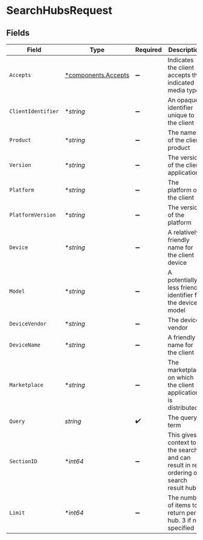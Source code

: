 # SearchHubsRequest


## Fields

| Field                                                                                  | Type                                                                                   | Required                                                                               | Description                                                                            | Example                                                                                |
| -------------------------------------------------------------------------------------- | -------------------------------------------------------------------------------------- | -------------------------------------------------------------------------------------- | -------------------------------------------------------------------------------------- | -------------------------------------------------------------------------------------- |
| `Accepts`                                                                              | [*components.Accepts](../../models/components/accepts.md)                              | :heavy_minus_sign:                                                                     | Indicates the client accepts the indicated media types                                 |                                                                                        |
| `ClientIdentifier`                                                                     | **string*                                                                              | :heavy_minus_sign:                                                                     | An opaque identifier unique to the client                                              | abc123                                                                                 |
| `Product`                                                                              | **string*                                                                              | :heavy_minus_sign:                                                                     | The name of the client product                                                         | Plex for Roku                                                                          |
| `Version`                                                                              | **string*                                                                              | :heavy_minus_sign:                                                                     | The version of the client application                                                  | 2.4.1                                                                                  |
| `Platform`                                                                             | **string*                                                                              | :heavy_minus_sign:                                                                     | The platform of the client                                                             | Roku                                                                                   |
| `PlatformVersion`                                                                      | **string*                                                                              | :heavy_minus_sign:                                                                     | The version of the platform                                                            | 4.3 build 1057                                                                         |
| `Device`                                                                               | **string*                                                                              | :heavy_minus_sign:                                                                     | A relatively friendly name for the client device                                       | Roku 3                                                                                 |
| `Model`                                                                                | **string*                                                                              | :heavy_minus_sign:                                                                     | A potentially less friendly identifier for the device model                            | 4200X                                                                                  |
| `DeviceVendor`                                                                         | **string*                                                                              | :heavy_minus_sign:                                                                     | The device vendor                                                                      | Roku                                                                                   |
| `DeviceName`                                                                           | **string*                                                                              | :heavy_minus_sign:                                                                     | A friendly name for the client                                                         | Living Room TV                                                                         |
| `Marketplace`                                                                          | **string*                                                                              | :heavy_minus_sign:                                                                     | The marketplace on which the client application is distributed                         | googlePlay                                                                             |
| `Query`                                                                                | *string*                                                                               | :heavy_check_mark:                                                                     | The query term                                                                         |                                                                                        |
| `SectionID`                                                                            | **int64*                                                                               | :heavy_minus_sign:                                                                     | This gives context to the search, and can result in re-ordering of search result hubs. | 1                                                                                      |
| `Limit`                                                                                | **int64*                                                                               | :heavy_minus_sign:                                                                     | The number of items to return per hub.  3 if not specified                             |                                                                                        |